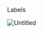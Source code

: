 Labels




![Untitled](https://user-images.githubusercontent.com/6873668/151862911-a1fad321-a8ee-4e69-8cf3-d3bde8706322.png)
